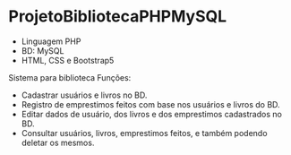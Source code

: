 # ProjetoBibliotecaPHPMySQL
* Linguagem PHP
* BD: MySQL
* HTML, CSS e Bootstrap5

Sistema para biblioteca
Funções:
 - Cadastrar usuários e livros no BD.
 - Registro de emprestimos feitos com base nos usuários e livros do BD.
 - Editar dados de usuário, dos livros e dos emprestimos cadastrados no BD.
 - Consultar usuários, livros, emprestimos feitos, e também podendo deletar os mesmos.
